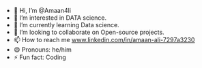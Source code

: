 - 👋 Hi, I’m @Amaan4li
- 👀 I’m interested in DATA science.
- 🌱 I’m currently learning Data science.
- 💞️ I’m looking to collaborate on Open-source projects.
- 📫 How to reach me www.linkedin.com/in/amaan-ali-7297a3230
- 😄 Pronouns: he/him
- ⚡ Fun fact: Coding

<!---
Amaan4li/Amaan4li is a ✨ special ✨ repository because its `README.md` (this file) appears on your GitHub profile.
You can click the Preview link to take a look at your changes.
--->
